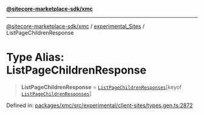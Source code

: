 [**@sitecore-marketplace-sdk/xmc**](../../../../README.md)

***

[@sitecore-marketplace-sdk/xmc](../../../../README.md) / [experimental\_Sites](../README.md) / ListPageChildrenResponse

# Type Alias: ListPageChildrenResponse

> **ListPageChildrenResponse** = [`ListPageChildrenResponses`](ListPageChildrenResponses.md)\[keyof [`ListPageChildrenResponses`](ListPageChildrenResponses.md)\]

Defined in: [packages/xmc/src/experimental/client-sites/types.gen.ts:2872](https://github.com/Sitecore/marketplace-sdk/blob/main/packages/xmc/src/experimental/client-sites/types.gen.ts#L2872)
